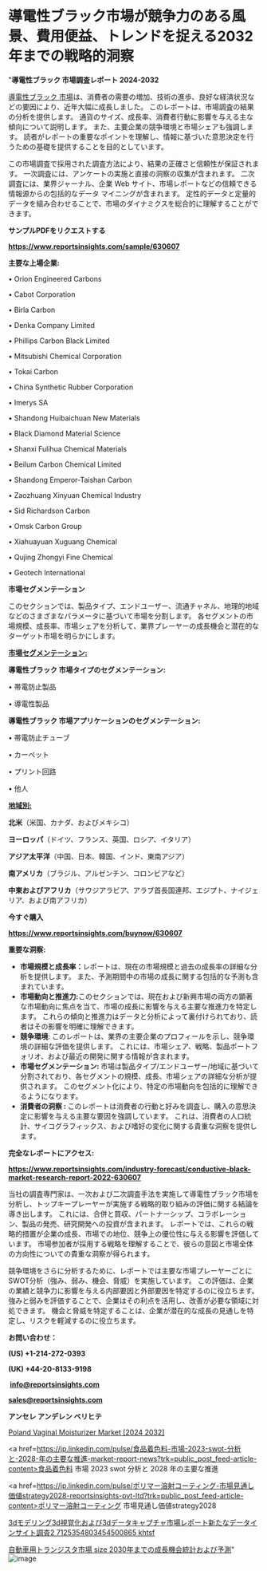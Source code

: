 # 導電性ブラック市場が競争力のある風景、費用便益、トレンドを捉える2032年までの戦略的洞察

"<strong>導電性ブラック 市場調査レポート 2024-2032</strong>

<a href=https://www.reportsinsights.com/sample/630607>導電性ブラック 市場</a>は、消費者の需要の増加、技術の進歩、良好な経済状況などの要因により、近年大幅に成長しました。 このレポートは、市場調査の結果の分析を提供します。 通貨のサイズ、成長率、消費者行動に影響を与える主な傾向について説明します。 また、主要企業の競争環境と市場シェアも強調します。 読者がレポートの重要なポイントを理解し、情報に基づいた意思決定を行うための基礎を提供することを目的としています。

この市場調査で採用された調査方法により、結果の正確さと信頼性が保証されます。 一次調査には、アンケートの実施と直接の洞察の収集が含まれます。 二次調査には、業界ジャーナル、企業 Web サイト、市場レポートなどの信頼できる情報源からの包括的なデータ マイニングが含まれます。 定性的データと定量的データを組み合わせることで、市場のダイナミクスを総合的に理解することができます。

<strong><b>サンプルPDFをリクエストする</b></strong>

<a href=https://www.reportsinsights.com/sample/630607><strong><u>https://www.reportsinsights.com/sample/630607</u></strong></a>

<strong>主要な上場企業:</strong>

• Orion Engineered Carbons

• Cabot Corporation

• Birla Carbon

• Denka Company Limited

• Phillips Carbon Black Limited

• Mitsubishi Chemical Corporation

• Tokai Carbon

• China Synthetic Rubber Corporation

• Imerys SA

• Shandong Huibaichuan New Materials

• Black Diamond Material Science

• Shanxi Fulihua Chemical Materials

• Beilum Carbon Chemical Limited

• Shandong Emperor-Taishan Carbon

• Zaozhuang Xinyuan Chemical Industry

• Sid Richardson Carbon

• Omsk Carbon Group

• Xiahuayuan Xuguang Chemical

• Qujing Zhongyi Fine Chemical

• Geotech International

<strong>市場セグメンテーション</strong>

このセクションでは、製品タイプ、エンドユーザー、流通チャネル、地理的地域などのさまざまなパラメータに基づいて市場を分割します。 各セグメントの市場規模、成長率、市場シェアを分析して、業界プレーヤーの成長機会と潜在的なターゲット市場を明らかにします。

<strong><u>市場セグメンテーション</u></strong><strong><u>:</u></strong>

<strong>導電性ブラック 市場タイプのセグメンテーション:</strong>

• 帯電防止製品

• 導電性製品

<strong>導電性ブラック 市場アプリケーションのセグメンテーション:</strong>

• 帯電防止チューブ

• カーペット

• プリント回路

• 他人

<strong><u>地域別</u></strong><strong><u>:</u></strong>

<strong>北米</strong>（米国、カナダ、およびメキシコ）

<strong>ヨーロッパ</strong>（ドイツ、フランス、英国、ロシア、イタリア）

<strong>アジア太平洋</strong>（中国、日本、韓国、インド、東南アジア）

<strong>南アメリカ</strong>（ブラジル、アルゼンチン、コロンビアなど）

<strong>中東およびアフリカ</strong>（サウジアラビア、アラブ首長国連邦、エジプト、ナイジェリア、および南アフリカ）

<strong>今すぐ購入</strong>

<a href=https://www.reportsinsights.com/buynow/630607><strong><u>https://www.reportsinsights.com/buynow/630607</u></strong></a>

<strong>重要な洞察:</strong>
<ul>
  <li><strong>市場規模と成長率：</strong>レポートは、現在の市場規模と過去の成長率の詳細な分析を提供します。 また、予測期間中の市場の成長に関する包括的な予測も含まれています。</li>
  <li><strong>市場動向と推進力:</strong>このセクションでは、現在および新興市場の両方の顕著な市場動向に焦点を当て、市場の成長に影響を与える主要な推進力を特定します。 これらの傾向と推進力はデータと分析によって裏付けられており、読者はその影響を明確に理解できます。</li>
  <li><strong>競争環境</strong>: このレポートは、業界の主要企業のプロフィールを示し、競争環境の詳細な評価を提供します。 これには、市場シェア、戦略、製品ポートフォリオ、および最近の開発に関する情報が含まれます。</li>
  <li><strong>市場セグメンテーション: </strong>市場は製品タイプ/エンドユーザー/地域に基づいて分割されており、各セグメントの規模、成長、市場シェアの詳細な分析が提供されます。 このセグメント化により、特定の市場動向を包括的に理解できるようになります。</li>
  <li><strong>消費者の洞察 : </strong>このレポートは消費者の行動と好みを調査し、購入の意思決定に影響を与える主要な要因を強調しています。 これは、消費者の人口統計、サイコグラフィックス、および嗜好の変化に関する貴重な洞察を提供します。</li>
</ul>
<strong>完全なレポートにアクセス:</strong>

<a href=https://www.reportsinsights.com/industry-forecast/conductive-black-market-research-report-2022-630607><strong><u><b>https://www.reportsinsights.com/industry-forecast/conductive-black-market-research-report-2022-630607</b></u></strong></a>

当社の調査専門家は、一次および二次調査手法を実施して導電性ブラック市場を分析し、トップキープレーヤーが実施する戦略的取り組みの評価に関する結論を導き出します。 これには、合併と買収、パートナーシップ、コラボレーション、製品の発売、研究開発への投資が含まれます。 レポートでは、これらの戦略的措置が企業の成長、市場での地位、競争上の優位性に与える影響を評価しています。 市場参加者が採用する戦略を理解することで、彼らの意図と市場全体の方向性についての貴重な洞察が得られます。

競争環境をさらに分析するために、レポートでは主要な市場プレーヤーごとにSWOT分析（強み、弱み、機会、脅威）を実施しています。 この評価は、企業の業績と競争力に影響を与える内部要因と外部要因を特定するのに役立ちます。 強みと弱みを評価することで、企業はその利点を活用し、改善が必要な領域に対処できます。 機会と脅威を特定することは、企業が潜在的な成長の見通しを特定し、リスクを軽減するのに役立ちます。

<strong>お問い合わせ：</strong>

<strong>(US) +1-214-272-0393</strong>

<strong>(UK) +44-20-8133-9198</strong>

<strong> </strong><a href=info@reportsinsights.com><strong><u>info@reportsinsights.com</u></strong></a>

<a href=sales@reportsinsights.com><strong><u>sales@reportsinsights.com</u></strong></a>

<strong>アンセレ アンデレン ベリヒテ</strong>

<a href=https://www.linkedin.com/pulse/poland-vaginal-moisturizer-market-size-regional-gjyde/>Poland Vaginal Moisturizer Market [2024 2032]</a>

<a href=https://jp.linkedin.com/pulse/食品着色料-市場-2023-swot-分析と-2028-年の主要な推進-market-report-news?trk=public_post_feed-article-content>食品着色料 市場 2023 swot 分析と 2028 年の主要な推進</a>

<a href=https://jp.linkedin.com/pulse/ポリマー溶射コーティング-市場見通し価値strategy2028-reportsinsights-pvt-ltd?trk=public_post_feed-article-content>ポリマー溶射コーティング 市場見通し価値strategy2028</a>

<a href=https://www.linkedin.com/pulse/3dモデリング3d視覚化および3dデータキャプチャ市場レポート新たなデータインサイト調査2-7125354803454500865-khtsf/>3dモデリング3d視覚化および3dデータキャプチャ市場レポート新たなデータインサイト調査2 7125354803454500865 khtsf</a>

<a href=https://www.linkedin.com/pulse/自動車用トランジスタ市場-size-2030年までの成長機会統計および予測-tribunal-analytics-360-9ouqf/>自動車用トランジスタ市場 size 2030年までの成長機会統計および予測</a>"
![image](https://github.com/gayatrid12/RIMarketinsights/assets/158473851/8515fa8d-35c2-45cb-9565-d8fb52812b19)
